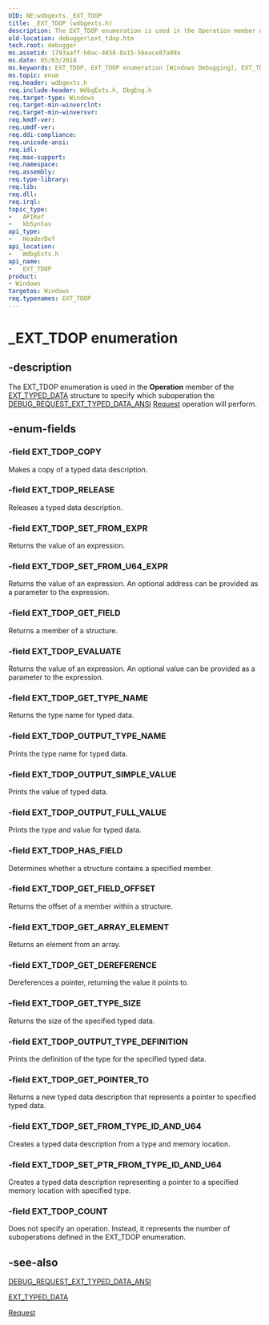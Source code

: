 ```yaml
---
UID: NE:wdbgexts._EXT_TDOP
title: _EXT_TDOP (wdbgexts.h)
description: The EXT_TDOP enumeration is used in the Operation member of the EXT_TYPED_DATA structure to specify which suboperation the DEBUG_REQUEST_EXT_TYPED_DATA_ANSI Request operation will perform.
old-location: debugger\ext_tdop.htm
tech.root: debugger
ms.assetid: 1793aaff-b0ac-4858-8a15-56eace87a09a
ms.date: 05/03/2018
ms.keywords: EXT_TDOP, EXT_TDOP enumeration [Windows Debugging], EXT_TDOP_COPY, EXT_TDOP_COUNT, EXT_TDOP_EVALUATE, EXT_TDOP_GET_ARRAY_ELEMENT, EXT_TDOP_GET_DEREFERENCE, EXT_TDOP_GET_FIELD, EXT_TDOP_GET_FIELD_OFFSET, EXT_TDOP_GET_POINTER_TO, EXT_TDOP_GET_TYPE_NAME, EXT_TDOP_GET_TYPE_SIZE, EXT_TDOP_HAS_FIELD, EXT_TDOP_OUTPUT_FULL_VALUE, EXT_TDOP_OUTPUT_SIMPLE_VALUE, EXT_TDOP_OUTPUT_TYPE_DEFINITION, EXT_TDOP_OUTPUT_TYPE_NAME, EXT_TDOP_RELEASE, EXT_TDOP_SET_FROM_EXPR, EXT_TDOP_SET_FROM_TYPE_ID_AND_U64, EXT_TDOP_SET_FROM_U64_EXPR, EXT_TDOP_SET_PTR_FROM_TYPE_ID_AND_U64, Structures_77246150-309c-4646-82b2-ba9c75d9a2d4.xml, _EXT_TDOP, debugger.ext_tdop, wdbgexts/ EXT_TDOP_SET_FROM_U64_EXPR, wdbgexts/EXT_TDOP, wdbgexts/EXT_TDOP_COPY, wdbgexts/EXT_TDOP_COUNT, wdbgexts/EXT_TDOP_EVALUATE, wdbgexts/EXT_TDOP_GET_ARRAY_ELEMENT, wdbgexts/EXT_TDOP_GET_DEREFERENCE, wdbgexts/EXT_TDOP_GET_FIELD, wdbgexts/EXT_TDOP_GET_FIELD_OFFSET, wdbgexts/EXT_TDOP_GET_POINTER_TO, wdbgexts/EXT_TDOP_GET_TYPE_NAME, wdbgexts/EXT_TDOP_GET_TYPE_SIZE, wdbgexts/EXT_TDOP_HAS_FIELD, wdbgexts/EXT_TDOP_OUTPUT_FULL_VALUE, wdbgexts/EXT_TDOP_OUTPUT_SIMPLE_VALUE, wdbgexts/EXT_TDOP_OUTPUT_TYPE_DEFINITION, wdbgexts/EXT_TDOP_OUTPUT_TYPE_NAME, wdbgexts/EXT_TDOP_RELEASE, wdbgexts/EXT_TDOP_SET_FROM_EXPR, wdbgexts/EXT_TDOP_SET_FROM_TYPE_ID_AND_U64, wdbgexts/EXT_TDOP_SET_PTR_FROM_TYPE_ID_AND_U64
ms.topic: enum
req.header: wdbgexts.h
req.include-header: WdbgExts.h, DbgEng.h
req.target-type: Windows
req.target-min-winverclnt: 
req.target-min-winversvr: 
req.kmdf-ver: 
req.umdf-ver: 
req.ddi-compliance: 
req.unicode-ansi: 
req.idl: 
req.max-support: 
req.namespace: 
req.assembly: 
req.type-library: 
req.lib: 
req.dll: 
req.irql: 
topic_type:
-	APIRef
-	kbSyntax
api_type:
-	HeaderDef
api_location:
-	WdbgExts.h
api_name:
-	EXT_TDOP
product:
- Windows
targetos: Windows
req.typenames: EXT_TDOP
---
```


# _EXT_TDOP enumeration


## -description


The EXT_TDOP enumeration is used in the <b>Operation</b> member of the <a href="https://msdn.microsoft.com/library/windows/hardware/ff545306">EXT_TYPED_DATA</a> structure to specify which suboperation the <a href="https://msdn.microsoft.com/library/windows/hardware/ff541547">DEBUG_REQUEST_EXT_TYPED_DATA_ANSI</a>
<a href="https://msdn.microsoft.com/efb3c93c-5405-418b-a063-afa8e5e9e59a"> Request</a> operation will perform.


## -enum-fields




### -field EXT_TDOP_COPY

Makes a copy of a typed data description.


### -field EXT_TDOP_RELEASE

Releases a typed data description.


### -field EXT_TDOP_SET_FROM_EXPR

Returns the value of an expression.


### -field EXT_TDOP_SET_FROM_U64_EXPR

Returns the value of an expression. An optional address can be provided as a parameter to the expression.


### -field EXT_TDOP_GET_FIELD

Returns a member of a structure.


### -field EXT_TDOP_EVALUATE

Returns the value of an expression. An optional value can be provided as a parameter to the expression.


### -field EXT_TDOP_GET_TYPE_NAME

Returns the type name for typed data.


### -field EXT_TDOP_OUTPUT_TYPE_NAME

Prints the type name for typed data.


### -field EXT_TDOP_OUTPUT_SIMPLE_VALUE

Prints the value of typed data.


### -field EXT_TDOP_OUTPUT_FULL_VALUE

Prints the type and value for typed data.


### -field EXT_TDOP_HAS_FIELD

Determines whether a structure contains a specified member.


### -field EXT_TDOP_GET_FIELD_OFFSET

Returns the offset of a member within a structure.


### -field EXT_TDOP_GET_ARRAY_ELEMENT

Returns an element from an array.


### -field EXT_TDOP_GET_DEREFERENCE

Dereferences a pointer, returning the value it points to.


### -field EXT_TDOP_GET_TYPE_SIZE

Returns the size of the specified typed data.


### -field EXT_TDOP_OUTPUT_TYPE_DEFINITION

Prints the definition of the type for the specified typed data.


### -field EXT_TDOP_GET_POINTER_TO

Returns a new typed data description that represents a pointer to specified typed data.


### -field EXT_TDOP_SET_FROM_TYPE_ID_AND_U64

Creates a typed data description from a type and memory location.


### -field EXT_TDOP_SET_PTR_FROM_TYPE_ID_AND_U64

Creates a typed data description representing a pointer to a specified memory location with specified type.


### -field EXT_TDOP_COUNT

Does not specify an operation. Instead, it represents the number of suboperations defined in the EXT_TDOP enumeration.



## -see-also




<a href="https://msdn.microsoft.com/library/windows/hardware/ff541547">DEBUG_REQUEST_EXT_TYPED_DATA_ANSI</a>



<a href="https://msdn.microsoft.com/library/windows/hardware/ff545306">EXT_TYPED_DATA</a>



<a href="https://msdn.microsoft.com/library/windows/hardware/ff554564">Request</a>
 

 

